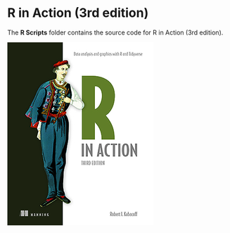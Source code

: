 # R in Action (3rd edition)
The **R Scripts** folder contains the source code for R in Action (3rd edition).

![](images/RiA3.jpg)
